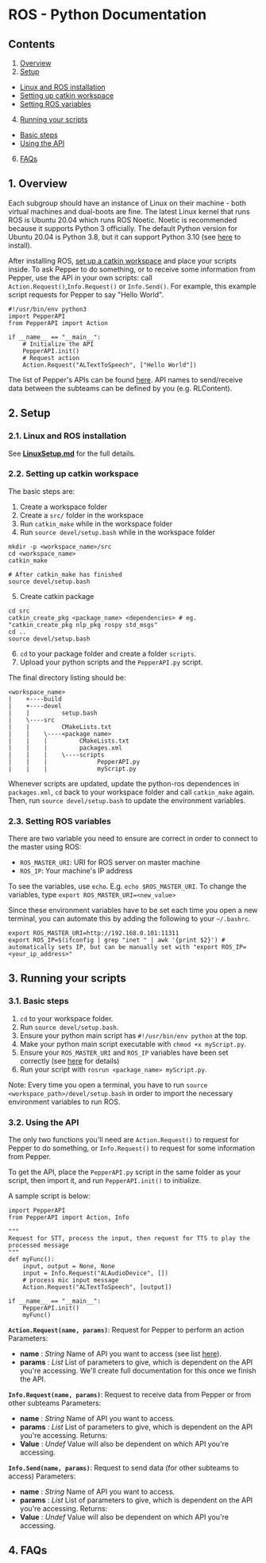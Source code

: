 # ROS - Python Documentation
## Contents
1. [Overview](#1-overview)
2. [Setup](#2-setup)
- [Linux and ROS installation](#21-linux-and-ros-installation)
- [Setting up catkin workspace](#22-setting-up-catkin-workspace)
- [Setting ROS variables](#23-setting-ROS-variables)
4. [Running your scripts](#3-running-your-scripts)
- [Basic steps](#31-basic-steps)
- [Using the API](#32-using-the-api)
6. [FAQs](#4-faqs)

## 1. Overview
Each subgroup should have an instance of Linux on their machine - both virtual machines and dual-boots are fine. The latest Linux kernel that runs ROS is Ubuntu 20.04 which runs ROS Noetic. Noetic is recommended because it supports Python 3 officially. The default Python version for Ubuntu 20.04 is Python 3.8, but it can support Python 3.10 (see [here](https://computingforgeeks.com/how-to-install-python-on-ubuntu-linux-system/) to install). 

After installing ROS, [set up a catkin workspace](#22-setting-up-catkin-workspace) and place your scripts inside. To ask Pepper to do something, or to receive some information from Pepper, use the API in your own scripts: call ```Action.Request()```,```Info.Request()``` or ```Info.Send()```. For example, this example script requests for Pepper to say "Hello World".
```
#!/usr/bin/env python3
import PepperAPI
from PepperAPI import Action

if __name__ == "__main__":
	# Initialize the API
	PepperAPI.init() 
	# Request action
	Action.Request("ALTextToSpeech", ["Hello World"])
```

The list of Pepper's APIs can be found [here](http://doc.aldebaran.com/2-5/naoqi/index.html). API names to send/receive data between the subteams can be defined by you (e.g. RLContent).

## 2. Setup
### 2.1. Linux and ROS installation
See **[LinuxSetup.md](https://github.com/RoboLecturer/RoboLecturer-Code/blob/api/LinuxSetup.md)** for the full details.

### 2.2. Setting up catkin workspace
The basic steps are:
1. Create a workspace folder
2. Create a ```src/``` folder in the workspace
3. Run ```catkin_make``` while in the workspace folder
4. Run ```source devel/setup.bash``` while in the workspace folder
```
mkdir -p <workspace_name>/src
cd <workspace_name>
catkin_make

# After catkin_make has finished
source devel/setup.bash
```
5. Create catkin package
```
cd src
catkin_create_pkg <package_name> <dependencies> # eg. "catkin_create_pkg nlp_pkg rospy std_msgs"
cd ..
source devel/setup.bash
```
6. ```cd``` to your package folder and create a folder ```scripts```.
7. Upload your python scripts and the ```PepperAPI.py``` script.

The final directory listing should be:
```
<workspace_name>
|    +----build
|    +----devel
|    |         setup.bash
|    \----src
|    |         CMakeLists.txt
|    |    \----<package name>
|    |    |         CMakeLists.txt
|    |    |         packages.xml
|    |    |    \----scripts
|    |    |              PepperAPI.py
|    |    |              myScript.py
```

Whenever scripts are updated, update the python-ros dependences in ```packages.xml```, ```cd``` back to your workspace folder and call ```catkin_make``` again. Then, run ```source devel/setup.bash``` to update the environment variables. 

### 2.3. Setting ROS variables
There are two variable you need to ensure are correct in order to connect to the master using ROS: 
- ```ROS_MASTER_URI```: URI for ROS server on master machine
- ```ROS_IP```: Your machine's IP address

To see the variables, use ```echo```. E.g. ```echo $ROS_MASTER_URI```.
To change the variables, type ```export ROS_MASTER_URI=<new_value>```

Since these environment variables have to be set each time you open a new terminal, you can automate this by adding the following to your ```~/.bashrc```.
```
export ROS_MASTER_URI=http://192.168.0.101:11311
export ROS_IP=$(ifconfig | grep "inet " | awk '{print $2}') # automatically sets IP, but can be manually set with "export ROS_IP=<your_ip_address>"
```

## 3. Running your scripts
### 3.1. Basic steps
1. ```cd``` to your workspace folder.
2. Run ```source devel/setup.bash```.
3. Ensure your python main script has ```#!/usr/bin/env python``` at the top.
4. Make your python main script executable with ```chmod +x myScript.py```.
5. Ensure your ```ROS_MASTER_URI``` and ```ROS_IP``` variables have been set correctly (see [here]() for details)
6. Run your script with ```rosrun <package_name> myScript.py```.

Note: Every time you open a terminal, you have to run ```source <workspace_path>/devel/setup.bash``` in order to import the necessary environment variables to run ROS.

### 3.2. Using the API
The only two functions you'll need are ```Action.Request()``` to request for Pepper to do something, or ```Info.Request()``` to request for some information from Pepper.

To get the API, place the ```PepperAPI.py``` script in the same folder as your script, then import it, and run ```PepperAPI.init()``` to initialize.

A sample script is below:
```
import PepperAPI
from PepperAPI import Action, Info

"""
Request for STT, process the input, then request for TTS to play the processed message
"""
def myFunc():
	input, output = None, None
	input = Info.Request("ALAudioDevice", [])
	# process mic input message
	Action.Request("ALTextToSpeech", [output])

if __name__ == "__main__":
	PepperAPI.init()
	myFunc()
```

**```Action.Request(name, params)```**: Request for Pepper to perform an action
Parameters:
- **name** : *String*
  Name of API you want to access (see list [here](http://doc.aldebaran.com/2-5/naoqi/index.html)).
- **params** : *List*
  List of parameters to give, which is dependent on the API you're accessing. We'll create full documentation for this once we finish the API.

**```Info.Request(name, params)```**: Request to receive data from Pepper or from other subteams
Parameters:
- **name** : *String*
  Name of API you want to access.
- **params** : *List*
  List of parameters to give, which is dependent on the API you're accessing.
Returns:
- **Value** : *Undef*
  Value will also be dependent on which API you're accessing.
  
**```Info.Send(name, params)```**: Request to send data (for other subteams to access)
Parameters:
- **name** : *String*
  Name of API you want to access.
- **params** : *List*
  List of parameters to give, which is dependent on the API you're accessing.
Returns:
- **Value** : *Undef*
  Value will also be dependent on which API you're accessing.

## 4. FAQs
